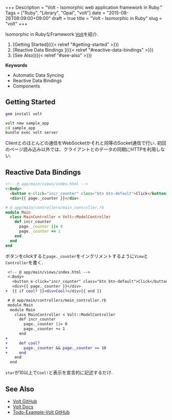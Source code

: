 +++
Description = "Volt - Isomorphic web application framework in Ruby."
Tags = ["Ruby", "Library", "Opal", "volt"]
date = "2015-08-26T08:09:00+09:00"
draft = true
title = "Volt - Isomorphic in Ruby"
slug = "volt"
+++

Isomorphic in RubyなFramework [Volt](https://github.com/voltrb/volt/)を紹介.

<!--more-->

1. [Getting Started]({{< relref "#getting-started" >}})
1. [Reactive Data Bindings ]({{< relref "#reactive-data-bindings" >}})
1. [See Also]({{< relref "#see-also" >}})

__Keywords__

- Automatic Data Syncing
- Reactive Data Bindings
- Components


Getting Started
---

```sh
gem install volt
```

```sh
volt new sample_app
cd sample_app
bundle exec volt server
```

Clientとのほとんどの通信をWebSocketかそれと同等のSocket通信で行い.
初回のページ読み込み以外では、クライアントとのデータの同期にHTTPを利用しない.


Reactive Data Bindings
---

```html
<!-- @ app/main/views/index.html -->
<:Body>
  <button e-click="incr_counter" class="btn btn-default">Click</button>
  <div>{{ page._counter }}</div>
```

```ruby
# @ app/main/controllers/main_controller.rb
module Main
  class MainController < Volt::ModelController
    def incr_counter
      page._counter ||= 0
      page._counter += 1
    end
  end
end
```

ボタンをclickすると`page._counter`をインクリメントするように`View`と`Controller`を書く.

```diff
 <!-- @ app/main/views/index.html -->
 <:Body>
   <button e-click="incr_counter" class="btn btn-default">Click</button>
   <div>{{ page._counter }}</div>
+  {{ if cool? }}<div>Cool!</div>{{ end }}
```

```diff
 # @ app/main/controllers/main_controller.rb
 module Main
  module Main
    class MainController < Volt::ModelController
      def incr_counter
        page._counter ||= 0
        page._counter += 1
      end
+
+     def cool?
+       page._counter && page._counter >= 10
+     end
    end
  end
```

`star`が10以上で`Cool!`と表示を宣言的に記述するだけ.


See Also
---

- [Volt GitHub](https://github.com/voltrb/volt/)
- [Volt Docs](http://voltframework.com/docs)
- [Todo-Example-Volt GitHub](https://github.com/Rudolph-Miller/todo_example_volt)
